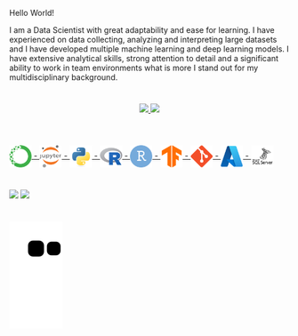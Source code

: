 Hello World! 

I am a Data Scientist with great adaptability and ease for learning. I have experienced on data collecting, analyzing and interpreting large datasets and I have developed multiple machine learning and deep learning models. I have extensive analytical skills, strong attention to detail and a significant ability to work in team environments what is more I stand out for my multidisciplinary background.

#

<div align="center">
  <a href="https://github.com/embipi">
  <img height="140em" src="https://github-readme-stats.vercel.app/api?username=embipi&show_icons=true&theme=dracula&include_all_commits=true&count_private=true"/>
  <img height="140em" src="https://github-readme-stats.vercel.app/api/top-langs/?username=embipi&layout=compact&langs_count=7&theme=dracula"/>
</div>
  
# 
  
<div style="display: inline_block"><br>
  <img align="center" height="40" width="40" src="https://github.com/devicons/devicon/blob/master/icons/anaconda/anaconda-original.svg"> - 
  <img align="center" height="40" width="40" src="https://github.com/devicons/devicon/blob/master/icons/jupyter/jupyter-original-wordmark.svg"> - 
  <img align="center" height="40" width="40" src="https://github.com/devicons/devicon/blob/master/icons/python/python-original.svg"> - 
  <img align="center" height="40" width="40" src="https://github.com/devicons/devicon/blob/master/icons/r/r-original.svg"> - 
  <img align="center" height="40" width="40" src="https://github.com/devicons/devicon/blob/master/icons/rstudio/rstudio-original.svg"> - 
  <img align="center" height="40" width="40" src="https://github.com/devicons/devicon/blob/master/icons/tensorflow/tensorflow-original.svg"> - 
  <img align="center" height="40" width="40" src="https://github.com/devicons/devicon/blob/master/icons/git/git-original.svg"> - 
  <img align="center" height="40" width="40" src="https://github.com/devicons/devicon/blob/master/icons/azure/azure-original.svg"> - 
  <img align="center" height="40" width="40" src="https://github.com/devicons/devicon/blob/master/icons/microsoftsqlserver/microsoftsqlserver-plain-wordmark.svg">
</div>

#
  
<div> 
  <a href = "mailto:mibravoprieto@gmail.com"><img src="https://img.shields.io/badge/-Gmail-%23333?style=for-the-badge&logo=gmail&logoColor=white" target="_blank"></a>
  <a href="https://www.linkedin.com/in/rafaella-ballerini-45875016a" target="_blank"><img src="https://img.shields.io/badge/-LinkedIn-%230077B5?style=for-the-badge&logo=linkedin&logoColor=white" target="_blank"></a> 
</div>

#
  
![Snake animation](https://github.com/rafaballerini/rafaballerini/blob/output/github-contribution-grid-snake.svg)
  
#

